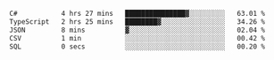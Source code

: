 <!--START_SECTION:waka-->

```txt
C#           4 hrs 27 mins   ███████████████▓░░░░░░░░░   63.01 %
TypeScript   2 hrs 25 mins   ████████▓░░░░░░░░░░░░░░░░   34.26 %
JSON         8 mins          ▓░░░░░░░░░░░░░░░░░░░░░░░░   02.04 %
CSV          1 min           ░░░░░░░░░░░░░░░░░░░░░░░░░   00.42 %
SQL          0 secs          ░░░░░░░░░░░░░░░░░░░░░░░░░   00.20 %
```

<!--END_SECTION:waka-->